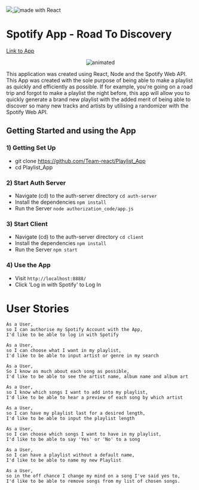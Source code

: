<div>
<a href="https://travis-ci.org/Team-react/Playlist_App">
<img src="https://img.shields.io/travis/Team-react/Playlist_App/master.svg?logo=travis&colorA=000000&colorB=7bff00">
</a>
<img src="https://img.shields.io/badge/made%20with-React-green.svg?logo=react&colorA=000000&colorB=7bff00" alt="made with React">
</div>

# Spotify App - Road To Discovery

[Link to App](https://road-to-discovery.herokuapp.com/)

<!-- ![AppImage](https://raw.githubusercontent.com/Thatguy560/CV/master/Assets/Screenshot%202020-05-20%20at%2018.33.52.png) -->

<p align="center">
  <img src="DemoOfApp.gif" alt="animated" />
</p>

This application was created using React, Node and the Spotify Web API. This App was created with the sole purpose of being able to make a playlist as quickly and efficiently as possible. If for example, you're going on a road trip and forgot to make a playlist the night before, this app will allow you to quickly generate a brand new playlist with the added merit of being able to discover so many new tracks and artists by utilising a randomizer with the Spotify Web API.

## Getting Started and using the App

### 1) Getting Set Up

- git clone https://github.com/Team-react/Playlist_App
- cd Playlist_App

### 2)  Start Auth Server
- Navigate (cd) to the auth-server directory `cd auth-server`
- Install the dependencies `npm install`
- Run the Server `node authorization_code/app.js`

### 3)  Start Client
- Navigate (cd) to the auth-server directory `cd client`
- Install the dependencies `npm install`
- Run the Server `npm start`

### 4)  Use the App
- Visit `http://localhost:8888/`
- Click 'Log in with Spotify' to Log In

# User Stories

```
As a User,
so I can authorise my Spotify Account with the App,
I'd like to be able to log in with Spotify 
```
```
As a User,
so I can choose what I want in my playlist,
I'd like to be able to input artist or genre in my search
```
```
As a User,
So I know as much about each song as possible,
I'd like to be able to see the artist name, album name and album art
```
```
As a User,
so I know which songs I want to add into my playlist,
I'd like to be able to hear a preview of each song by which artist
```
```
As a User,
so I can have my playlist last for a desired length,
I'd like to be able to input the playlist length
```
```
As a User,
so I can choose which songs I want to have in my playlist,
I'd like to be able to say 'Yes' or 'No' to a song
```
```
As a User,
so I can have a playlist without a default name,
I'd like to be able to name my new Playlist
```
```
As a User,
so in the off chance I change my mind on a song I've said yes to,
I'd like to be able to remove songs from my list of chosen songs.
```
